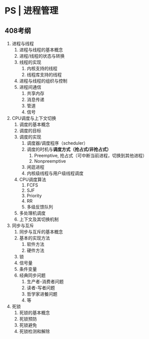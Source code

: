 
# PS | 进程管理

## 408考纲

1. 进程与线程
	1. 进程与线程的基本概念
	2. 进程/线程的状态与转换
	3. 线程的实现
		1. 内核支持的线程
		2. 线程库支持的线程
	4. 进程与线程的组织与控制
	5. 进程间通信
		1. 共享内存
		2. 消息传递
		3. 管道
		4. 信号
2. CPU调度与上下文切换
	1. 调度的基本概念
	2. 调度的目标
	3. 调度的实现
		1. 调度器/调度程序（scheduler）
		2. 调度的时机与**调度方式（抢占式/非抢占式）**
			1. Preemptive, 抢占式（可中断当前进程，切换到其他进程）
			2. Nonpreemptive
		3. 闲逛进程
		4. 内核级线程与用户级线程调度
	4. CPU调度算法
		1. FCFS
		2. SJF
		3. Priority
		4. RR
		5. 多级反馈队列
	5. 多处理机调度
	6. 上下文及其切换机制
3. 同步与互斥
	1. 同步与互斥的基本概念
	2. 基本的实现方法
		1. 软件方法
		2. 硬件方法
	3. 锁
	4. 信号量
	5. 条件变量
	6. 经典同步问题
		1. 生产者-消费者问题
		2. 读者-写者问题
		3. 哲学家进餐问题
		4. 等
4. 死锁
	1. 死锁的基本概念
	2. 死锁预防
	3. 死锁避免
	4. 死锁检测和解除
